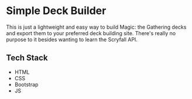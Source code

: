 # Simple Deck Builder

This is just a lightweight and easy way to build Magic: the Gathering decks and export them to your preferred deck building site. There's really no purpose to it besides wanting to learn the Scryfall API.

## Tech Stack

- HTML
- CSS
- Bootstrap
- JS
